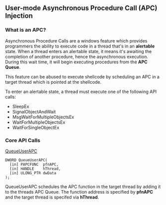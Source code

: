 ## User-mode Asynchronous Procedure Call (APC) Injection

### What is an APC?

Asynchronous Procedure Calls are a windows feature which provides programmers the ability to execute code in a thread that's in an **alertable** state. When a thread enters an alertable state, it means it's awaiting the completion of another procedure, hence the asynchronous execution. During this wait time, it will begin executing procedures from the **APC Queue**.

This feature can be abused to execute shellcode by scheduling an APC in a target thread which is pointed at the shellcode.

To enter an alertable state, a thread must execute one of the following API calls:

- SleepEx
- SignalObjectAndWait
- MsgWaitForMultipleObjectsEx
- WaitForMultipleObjectsEx
- WaitForSingleObjectEx 

### Core API Calls

[QueueUserAPC](https://learn.microsoft.com/en-us/windows/win32/api/processthreadsapi/nf-processthreadsapi-queueuserapc)
```
DWORD QueueUserAPC(
  [in] PAPCFUNC  pfnAPC,
  [in] HANDLE    hThread,
  [in] ULONG_PTR dwData
);
```

QueueUserAPC schedules the APC function in the target thread by adding it to the threads APC Queue. The function address is specified by **pfnAPC** and the target thread is specifed via **hThread**.